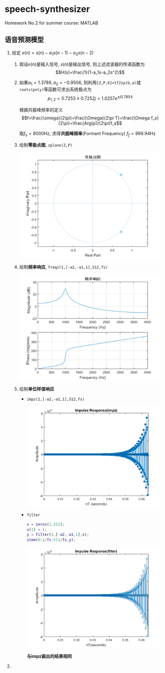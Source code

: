 # speech-synthesizer
Homework No.2 for summer course: MATLAB

## 语音预测模型

1. 给定 $e(n)=s(n)-a_1s(n-1)-a_2s(n-2)$

    1. 假设$e(n)$是输入信号, $s(n)$是输出信号, 则上述滤波器的传递函数为 $$H(s)=\frac{1}{1-a_1s-a_2s^2}$$

    2. 如果$a_1=1.3789, a_2=-0.9506$, 则利用`[Z,P,K]=tf2zp(b,a)`或`roots(poly)`等函数可求出系统极点为 $$p_{1,2}=0.7253\pm 0.7252j=1.0257e^{\pm j0.7854}$$

        根据共振峰频率的定义 $$f=\frac{\omega}{2\pi}=\frac{\Omega}{2\pi T}=\frac{\Omega f_s}{2\pi}=\frac{Arg(p)}{2\pi}f_s$$

        取$f_s=8000$Hz, 求得**共振峰频率**(Formant Frequency) $f_f=999.94$Hz

    3. 绘制**零极点图**, `zplane(Z,P)`

        ![零极点图](pic/zplane.png)

    4. 绘制**频率响应**, `freqz(1,[-a2,-a1,1],512,fs)`

        ![频率响应](pic/freqz.png)

    5. 绘制**单位样值响应**

        * `impz(1,[-a2,-a1,1],512,fs)`

            ![impz](pic/impz.png)

        * `filter`

            ```matlab
            x = zeros(1,512);
            x(1) = 1;
            y = filter(1,[-a2,-a1,1],x);
            stem(0:1/fs:511/fs,y);
            ```

            ![filter](pic/filter.png)

            **与impz画出的结果相同**

2. 



